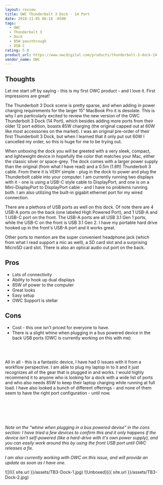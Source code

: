 ```yaml
---
layout: review
title: OWC Thunderbolt 3 Dock - 14 Port
date: 2018-11-05 06:18 -0500
tags:
  - OWC
  - Thunderbolt 3
  - Dock
  - 85W passthrough
  - USB-C
rating: 5.0
product_url: https://www.owcdigital.com/products/thunderbolt-3-dock-14-port
vendor_name: OWC
---
```

## Thoughts

Let me start off by saying - this is my first OWC product - and I love it.  First impressions are great!

The Thunderbolt 3 Dock scene is pretty sparse, and when adding in power charging requirements for the larger 15" MacBook Pro it is desolate.  This is why I am particularly excited to review the new version of the OWC Thunderbolt 3 Dock (14 Port), which besides adding more ports from their older 12 port edition, boasts 85W charging (the original capped out at 60W like most accessories on the market).  I was an original pre-order of their first Thunderbolt 3 Dock, but when I learned that it only put out 60W I cancelled my order, so this is huge for me to be trying out.

When unboxing the dock you will be greeted with a very sleek, compact, and lightweight device in hopefully the color that matches your Mac, either the classic silver or space-grey.  The dock comes with a larger power supply than the original (from what I have read) and a 0.5m (1.6ft) Thunderbolt 3 cable.  From there it is VERY simple - plug in the dock to power and plug the Thunderbolt cable into your computer.  I am currently running two displays with it - one is using a USB-C style cable to DisplayPort, and one is on a Mini-DisplayPort to DisplayPort cable - and I have no problems running both.  I am also utilizing the built-in gigabit ethernet port for my wired connection.

There are a plethora of USB ports as well on this dock.  Of note there are 4 USB-A ports on the back (one labeled High Powered Port), and 1 USB-A and 1 USB-C port on the front.  The USB-A ports are all USB 3.1 Gen 1 ports, while the USB-C on the front is USB 3.1 Gen 2.  I have my portable hard drive hooked up in the front's USB-A port and it works great.

Other ports to mention are the super convenient headphone jack (which from what I read support a mic as well), a SD card slot and a surprising MicroSD card slot.  There is also an optical audio out port on the back.

## Pros
* Lots of connectivity
* Ability to hook up dual displays
* 85W of power to the computer
* Great looks
* Easy setup
* OWC Support is stellar

## Cons
* Cost - this one isn't priced for everyone to have.
* There is a slight whine when plugging in a bus powered device in the back USB ports (OWC is currently working on this with me)

<br/><br/>


All in all - this is a fantastic device, I have had 0 issues with it from a workflow perspective.  I am able to plug my laptop in to it and it just recognizes all of the gear that is plugged in and works.  I would highly recommend it to anyone who is looking for a dock with a wide list of ports and who also needs 85W to keep their laptop charging while running at full load.  I have also looked a bunch of different offerings - and none of them seem to have the right port configuration - until now.

<br/><br/><br/><br/>


_Note on the "whine when plugging in a bus powered devise" in the cons section:  I have tried a few devices to confirm this and it only happens if the device isn't self-powered (like a hard-drive with it's own power supply), and you can easily work around this by using the front USB port until OWC releases a fix._

_I am also currently working with OWC on this issue, and will provide an update as soon as I have one._

![]({{ site.url }}/assets/TB3-Dock-1.jpg)
![Unboxed]({{ site.url }}/assets/TB3-Dock-2.jpg)

